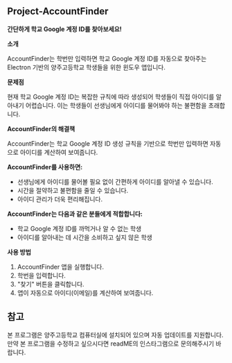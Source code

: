 ## Project-AccountFinder

**간단하게 학교 Google 계정 ID를 찾아보세요!**

**소개**

AccountFinder는 학번만 입력하면 학교 Google 계정 ID를 자동으로 찾아주는 Electron 기반의 양주고등학교 학생들을 위한 윈도우 앱입니다. 

**문제점**

현재 학교 Google 계정 ID는 복잡한 규칙에 따라 생성되어 학생들이 직접 아이디를 알아내기 어렵습니다. 이는 학생들이 선생님에게 아이디를 물어봐야 하는 불편함을 초래합니다.

**AccountFinder의 해결책**

AccountFinder는 학교 Google 계정 ID 생성 규칙을 기반으로 학번만 입력하면 자동으로 아이디를 계산하여 보여줍니다. 

**AccountFinder를 사용하면:**

* 선생님에게 아이디를 물어볼 필요 없이 간편하게 아이디를 알아낼 수 있습니다.
* 시간을 절약하고 불편함을 줄일 수 있습니다.
* 아이디 관리가 더욱 편리해집니다.

**AccountFinder는 다음과 같은 분들에게 적합합니다:**

* 학교 Google 계정 ID를 까먹거나 알 수 없는 학생
* 아이디를 알아내는 데 시간을 소비하고 싶지 않은 학생

**사용 방법**

1. AccountFinder 앱을 실행합니다.
2. 학번을 입력합니다.
3. "찾기" 버튼을 클릭합니다.
4. 앱이 자동으로 아이디(이메일)를 계산하여 보여줍니다.



## 참고

본 프로그램은 양주고등학교 컴퓨터실에 설치되어 있으며 자동 업데이트를 지원합니다. 만약 본 프로그램을 수정하고 싶으시다면 readME의 인스타그램으로 문의해주시기 바랍니다.
